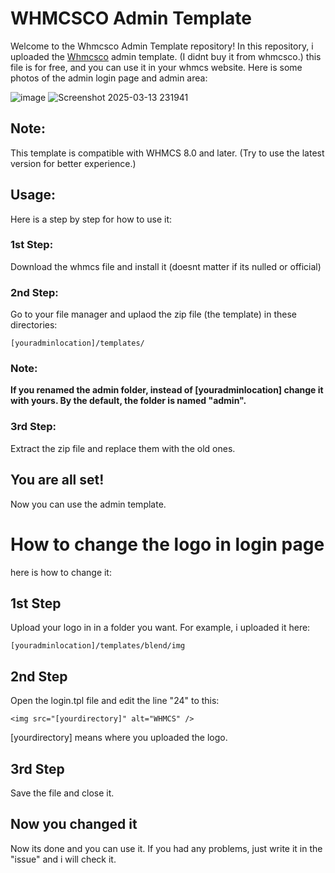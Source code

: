 # WHMCSCO Admin Template
Welcome to the Whmcsco Admin Template repository! In this repository, i uploaded the [Whmcsco](https://whmcsco.com) admin template. (I didnt buy it from whmcsco.)
this file is for free, and you can use it in your whmcs website.
Here is some photos of the admin login page and admin area:


![image](https://github.com/user-attachments/assets/d62afd13-1da7-4c63-b8f9-0513b718a8b0)
![Screenshot 2025-03-13 231941](https://github.com/user-attachments/assets/b8b17a02-acb2-45bd-8923-994cac8b6d59)

## Note:
This template is compatible with WHMCS 8.0 and later. (Try to use the latest version for better experience.)

## Usage:
Here is a step by step for how to use it:

### 1st Step:
Download the whmcs file and install it (doesnt matter if its nulled or official)

### 2nd Step:
Go to your file manager and uplaod the zip file (the template) in these directories:

```
[youradminlocation]/templates/
```
### Note:
**If you renamed the admin folder, instead of [youradminlocation] change it with yours. By the default, the folder is named "admin".**
### 3rd Step:
Extract the zip file and replace them with the old ones.

## You are all set!
Now you can use the admin template.

# How to change the logo in login page
here is how to change it:

## 1st Step
Upload your logo in in a folder you want.
For example, i uploaded it here:
```
[youradminlocation]/templates/blend/img
```
## 2nd Step
Open the login.tpl file and edit the line "24" to this:
```
<img src="[yourdirectory]" alt="WHMCS" />
```
[yourdirectory] means where you uploaded the logo.
## 3rd Step
Save the file and close it.
## Now you changed it
Now its done and you can use it. If you had any problems, just write it in the "issue" and i will check it.
